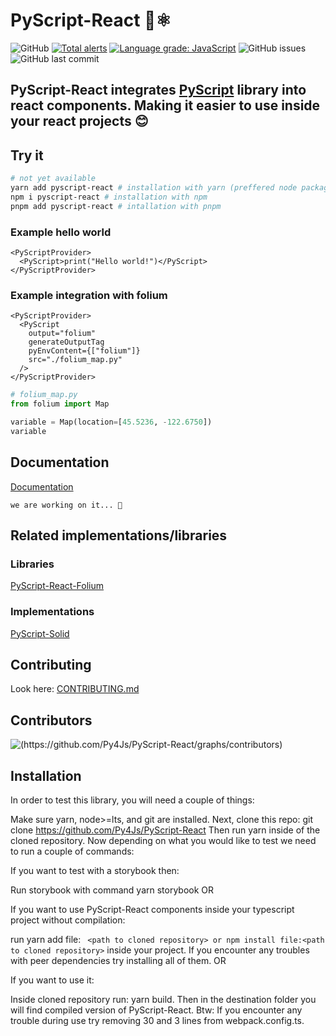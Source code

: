 # PyScript-React 🐍⚛️

![GitHub](https://img.shields.io/github/license/Py4Js/PyScript-React)
[![Total alerts](https://img.shields.io/lgtm/alerts/g/ShootGan/PyAnalize-React.svg?logo=lgtm&logoWidth=18)](https://lgtm.com/projects/g/ShootGan/PyAnalize-React/alerts/)
[![Language grade: JavaScript](https://img.shields.io/lgtm/grade/javascript/g/ShootGan/PyAnalize-React.svg?logo=lgtm&logoWidth=18)](https://lgtm.com/projects/g/ShootGan/PyAnalize-React/context:javascript)
![GitHub issues](https://img.shields.io/github/issues/Py4Js/PyScript-React)
![GitHub last commit](https://img.shields.io/github/last-commit/Py4Js/PyScript-React)

## PyScript-React integrates [PyScript](https://github.com/pyscript/pyscript) library into react components. Making it easier to use inside your react projects 😊

## Try it


```sh
# not yet available
yarn add pyscript-react # installation with yarn (preffered node package manager)
npm i pyscript-react # installation with npm
pnpm add pyscript-react # intallation with pnpm
```

### Example hello world

```tsx
<PyScriptProvider>
  <PyScript>print("Hello world!")</PyScript>
</PyScriptProvider>
```

### Example integration with folium

```tsx
<PyScriptProvider>
  <PyScript
    output="folium"
    generateOutputTag
    pyEnvContent={["folium"]}
    src="./folium_map.py"
  />
</PyScriptProvider>
```

```py
# folium_map.py
from folium import Map

variable = Map(location=[45.5236, -122.6750])
variable
```

## Documentation

[Documentation](https://py4js.github.io/pyscript-react)

`we are working on it... 🐢`

## Related implementations/libraries

### Libraries

[PyScript-React-Folium]()

### Implementations

[PyScript-Solid]()

## Contributing

Look here: [CONTRIBUTING.md](https://github.com/Py4Js/PyScript-React/blob/main/CONTRIBUTING.md)

## Contributors

![(https://github.com/Py4Js/PyScript-React/graphs/contributors)](https://contrib.rocks/image?repo=Py4Js/PyScript-React)


## Installation
In order to test this library, you will need a couple of things:

Make sure yarn, node>=lts, and git are installed.
Next, clone this repo: git clone https://github.com/Py4Js/PyScript-React
Then run yarn inside of the cloned repository.
Now depending on what you would like to test we need to run a couple of commands:

If you want to test with a storybook then:

Run storybook with command yarn storybook
OR
 
If you want to use PyScript-React components inside your typescript project without compilation:

run yarn add file:
 ``` <path to cloned repository> or npm install file:<path to cloned repository>``` inside your project.
If you encounter any troubles with peer dependencies try installing all of them.
OR

If you want to use it:

Inside cloned repository run: yarn build.
Then in the destination folder you will find compiled version of PyScript-React.
Btw: If you encounter any trouble during use try removing 30 and 3 lines from webpack.config.ts.
